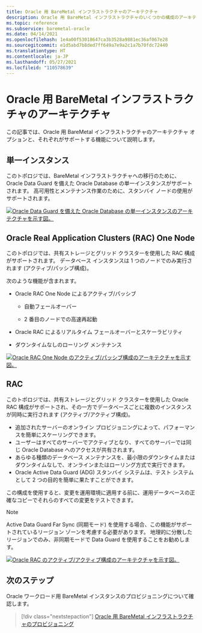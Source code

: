 ```yaml
---
title: Oracle 用 BareMetal インフラストラクチャのアーキテクチャ
description: Oracle 用 BareMetal インフラストラクチャのいくつかの構成のアーキテクチャについて説明します。
ms.topic: reference
ms.subservice: baremetal-oracle
ms.date: 04/14/2021
ms.openlocfilehash: 1e4a00f53018647ca3b3528a9881ec36af067e28
ms.sourcegitcommit: e1d5abd7b8ded7ff649a7e9a2c1a7b70fdc72440
ms.translationtype: HT
ms.contentlocale: ja-JP
ms.lasthandoff: 05/27/2021
ms.locfileid: "110578639"
---
```

# <a name="architecture-of-baremetal-infrastructure-for-oracle"></a>Oracle 用 BareMetal インフラストラクチャのアーキテクチャ

この記事では、Oracle 用 BareMetal インフラストラクチャのアーキテクチャ オプションと、それぞれがサポートする機能について説明します。

## <a name="single-instance"></a>単一インスタンス

このトポロジでは、BareMetal インフラストラクチャへの移行のために、Oracle Data Guard を備えた Oracle Database の単一インスタンスがサポートされます。 高可用性とメンテナンス作業のために、スタンバイ ノードの使用がサポートされます。

[![Oracle Data Guard を備えた Oracle Database の単一インスタンスのアーキテクチャを示す図。](media/oracle-baremetal-architecture/single-instance-architecture.png)](media/oracle-baremetal-architecture/single-instance-architecture.png#lightbox)

## <a name="oracle-real-application-clusters-rac-one-node"></a>Oracle Real Application Clusters (RAC) One Node

このトポロジでは、共有ストレージとグリッド クラスターを使用した RAC 構成がサポートされます。 データベース インスタンスは 1 つのノードでのみ実行されます (アクティブ/パッシブ構成)。

次のような機能が含まれます。

- Oracle RAC One Node によるアクティブ/パッシブ

    - 自動フェールオーバー

    - 2 番目のノードでの高速再起動

- Oracle RAC によるリアルタイム フェールオーバーとスケーラビリティ

- ダウンタイムなしのローリング メンテナンス

[![Oracle RAC One Node のアクティブ/パッシブ構成のアーキテクチャを示す図。](media/oracle-baremetal-architecture/one-node-rac-architecture.png)](media/oracle-baremetal-architecture/one-node-rac-architecture.png#lightbox)

## <a name="rac"></a>RAC

このトポロジでは、共有ストレージとグリッド クラスターを使用した Oracle RAC 構成がサポートされ、その一方でデータベースごとに複数のインスタンスが同時に実行されます (アクティブ/アクティブ構成)。

- 追加されたサーバーのオンライン プロビジョニングによって、パフォーマンスを簡単にスケーリングできます。 
-  ユーザーはすべてのサーバーでアクティブとなり、すべてのサーバーでは同じ Oracle Database へのアクセスが共有されます。 
-  あらゆる種類のデータベース メンテナンスを、最小限のダウンタイムまたはダウンタイムなしで、オンラインまたはローリング方式で実行できます。 
- Oracle Active Data Guard (ADG) スタンバイ システムは、テスト システムとして 2 つの目的を簡単に果たすことができます。 

この構成を使用すると、変更を運用環境に適用する前に、運用データベースの正確なコピーでそれらのすべての変更をテストできます。

> [!NOTE]
> Active Data Guard Far Sync (同期モード) を使用する場合、この機能がサポートされているリージョン ゾーンを考慮する必要があります。 地理的に分散したリージョンでのみ、非同期モードで Data Guard を使用することをお勧めします。

[![Oracle RAC のアクティブ/アクティブ構成のアーキテクチャを示す図。](media/oracle-baremetal-architecture/rac-architecture.png)](media/oracle-baremetal-architecture/rac-architecture.png#lightbox)

## <a name="next-steps"></a>次のステップ

Oracle ワークロード用 BareMetal インスタンスのプロビジョニングについて確認します。

> [!div class="nextstepaction"]
> [Oracle 用 BareMetal インフラストラクチャのプロビジョニング](oracle-baremetal-provision.md)


